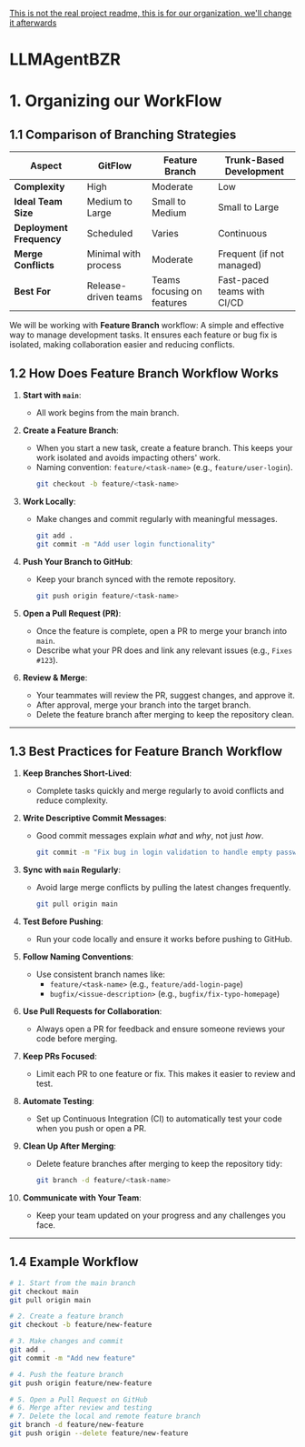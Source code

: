 <ins>This is not the real project readme, this is for our organization, we'll change it afterwards</ins>

# LLMAgentBZR




# 1. Organizing our WorkFlow

## 1.1 Comparison of Branching Strategies

| **Aspect**                 | **GitFlow**            | **Feature Branch**         | **Trunk-Based Development** |
|----------------------------|------------------------|----------------------------|-----------------------------|
| **Complexity**             | High                   | Moderate                   | Low                         |
| **Ideal Team Size**        | Medium to Large        | Small to Medium            | Small to Large              |
| **Deployment Frequency**   | Scheduled              | Varies                     | Continuous                  |
| **Merge Conflicts**        | Minimal with process   | Moderate                   | Frequent (if not managed)   |
| **Best For**               | Release-driven teams   | Teams focusing on features | Fast-paced teams with CI/CD |

We will be working with **Feature Branch** workflow: A simple and effective way to manage development tasks. It ensures each feature or bug fix is isolated, making collaboration easier and reducing conflicts.
## 1.2 How Does Feature Branch Workflow Works

1. **Start with `main`**:
   - All work begins from the main branch.

2. **Create a Feature Branch**:
   - When you start a new task, create a feature branch. This keeps your work isolated and avoids impacting others' work.
   - Naming convention: `feature/<task-name>` (e.g., `feature/user-login`).
     ```bash
     git checkout -b feature/<task-name>
     ```

3. **Work Locally**:
   - Make changes and commit regularly with meaningful messages.
     ```bash
     git add .
     git commit -m "Add user login functionality"
     ```

4. **Push Your Branch to GitHub**:
   - Keep your branch synced with the remote repository.
     ```bash
     git push origin feature/<task-name>
     ```

5. **Open a Pull Request (PR)**:
   - Once the feature is complete, open a PR to merge your branch into `main`.
   - Describe what your PR does and link any relevant issues (e.g., `Fixes #123`).

6. **Review & Merge**:
   - Your teammates will review the PR, suggest changes, and approve it.
   - After approval, merge your branch into the target branch.
   - Delete the feature branch after merging to keep the repository clean.

---

## 1.3 Best Practices for Feature Branch Workflow

1. **Keep Branches Short-Lived**:
   - Complete tasks quickly and merge regularly to avoid conflicts and reduce complexity.

2. **Write Descriptive Commit Messages**:
   - Good commit messages explain _what_ and _why_, not just _how_.
     ```bash
     git commit -m "Fix bug in login validation to handle empty passwords"
     ```

3. **Sync with `main` Regularly**:
   - Avoid large merge conflicts by pulling the latest changes frequently.
     ```bash
     git pull origin main
     ```

4. **Test Before Pushing**:
   - Run your code locally and ensure it works before pushing to GitHub.

5. **Follow Naming Conventions**:
   - Use consistent branch names like:
     - `feature/<task-name>` (e.g., `feature/add-login-page`)
     - `bugfix/<issue-description>` (e.g., `bugfix/fix-typo-homepage`)

6. **Use Pull Requests for Collaboration**:
   - Always open a PR for feedback and ensure someone reviews your code before merging.

7. **Keep PRs Focused**:
   - Limit each PR to one feature or fix. This makes it easier to review and test.

8. **Automate Testing**:
   - Set up Continuous Integration (CI) to automatically test your code when you push or open a PR.

9. **Clean Up After Merging**:
   - Delete feature branches after merging to keep the repository tidy:
     ```bash
     git branch -d feature/<task-name>
     ```

10. **Communicate with Your Team**:
    - Keep your team updated on your progress and any challenges you face.

---

## 1.4 Example Workflow

```bash
# 1. Start from the main branch
git checkout main
git pull origin main

# 2. Create a feature branch
git checkout -b feature/new-feature

# 3. Make changes and commit
git add .
git commit -m "Add new feature"

# 4. Push the feature branch
git push origin feature/new-feature

# 5. Open a Pull Request on GitHub
# 6. Merge after review and testing
# 7. Delete the local and remote feature branch
git branch -d feature/new-feature
git push origin --delete feature/new-feature
